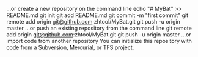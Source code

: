 ﻿…or create a new repository on the command line
 echo "# MyBat" >> README.md
git init
git add README.md
git commit -m "first commit"
git remote add origin git@github.com:zhtool/MyBat.git
git push -u origin master
…or push an existing repository from the command line
 git remote add origin git@github.com:zhtool/MyBat.git
git push -u origin master
…or import code from another repository
You can initialize this repository with code from a Subversion, Mercurial, or TFS project.